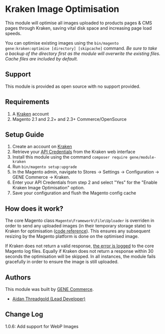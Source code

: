 # Kraken Image Optimisation

This module will optimise all images uploaded to products pages & CMS pages through Kraken, saving vital disk space and increasing page load speeds. 

You can optimise existing images using the `bin/magento gene:kraken:optimise [directory] [skipcache]` command. *Be sure to take a backup of the directory first as the module will overwrite the existing files.*
*Cache files are included by default.*

## Support
This module is provided as open source with no support provided.

## Requirements
1) A [Kraken](https://kraken.io/) account
3) Magento 2.1 and 2.2+ and 2.3+ Commerce/OpenSource

## Setup Guide
1) Create an account on [Kraken](https://kraken.io/)
2) Retrieve your [API Credentials](https://kraken.io/account/api-credentials) from the Kraken web interface
3) Install this module using the command `composer require gene/module-kraken`
4) Run `bin/magento setup:upgrade`
5) In the Magento admin, navigate to Stores -> Settings -> Configuration -> GENE Commerce -> Kraken.
6) Enter your API Credentials from step 2 and select "Yes" for the "Enable Kraken Image Optimisation" option.
7) Save your configuration and flush the Magento config cache

## How does it work?
The core Magento class `Magento\Framework\File\Uploader` is overriden in order to send any uploaded images (in their temporary storage state) to Kraken for optimisation ([code reference](https://github.com/genecommerce/module-kraken/blob/develop/Model/Overrides/FrameworkUploader.php#L43)). This ensures any subsequent resizing by the Magento platform is done on the optimised image.

If Kraken does not return a valid response, [the error is logged](https://github.com/genecommerce/module-kraken/blob/develop/Model/Optimise.php#L129) to the core Magento log files. Equally if Kraken does not return a response within 30 seconds the optimisation will be skipped. In all instances, the module fails gracefully in order to ensure the image is still uploaded.

## Authors
This module was built by [GENE Commerce](http://www.gene.co.uk/).

- [Aidan Threadgold (Lead Developer)](https://twitter.com/AidanThreadgold)

## Change Log
1.0.6: Add support for WebP Images
